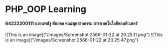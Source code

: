 # PHP_OOP Learning
#### 64222200111 นายนพนัฐ ตันยอด คณะอุตสาหกรรม สาขาเทคโนโลยีคอมพิวเตอร์
![This is an image]("/images/Screenshot 2566-01-22 at 20.25.11.png")
![This is an image]("/images/Screenshot 2566-01-22 at 20.25.47.png")